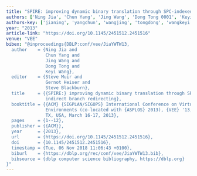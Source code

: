 ```yaml
---
title: "SPIRE: improving dynamic binary translation through SPC-indexed indirect branch redirecting"
authors: ['Ning Jia', 'Chun Yang', 'Jing Wang', 'Dong Tong 0001', 'Keyi Wang']
authors-key: ['jianing', 'yangchun', 'wangjing', 'tongdong', 'wangkeyi']
year: "2013"
article-link: "https://doi.org/10.1145/2451512.2451516"
venue: "VEE"
bibex: "@inproceedings{DBLP:conf/vee/JiaYWTW13,
  author    = {Ning Jia and
               Chun Yang and
               Jing Wang and
               Dong Tong and
               Keyi Wang},
  editor    = {Steve Muir and
               Gernot Heiser and
               Steve Blackburn},
  title     = {{SPIRE:} improving dynamic binary translation through SPC-indexed
               indirect branch redirecting},
  booktitle = {{ACM} {SIGPLAN/SIGOPS} International Conference on Virtual Execution
               Environments (co-located with {ASPLOS} 2013), {VEE} '13, Houston,
               TX, USA, March 16-17, 2013},
  pages     = {1--12},
  publisher = {{ACM}},
  year      = {2013},
  url       = {https://doi.org/10.1145/2451512.2451516},
  doi       = {10.1145/2451512.2451516},
  timestamp = {Tue, 06 Nov 2018 11:06:43 +0100},
  biburl    = {https://dblp.org/rec/conf/vee/JiaYWTW13.bib},
  bibsource = {dblp computer science bibliography, https://dblp.org}
}"
---
```

